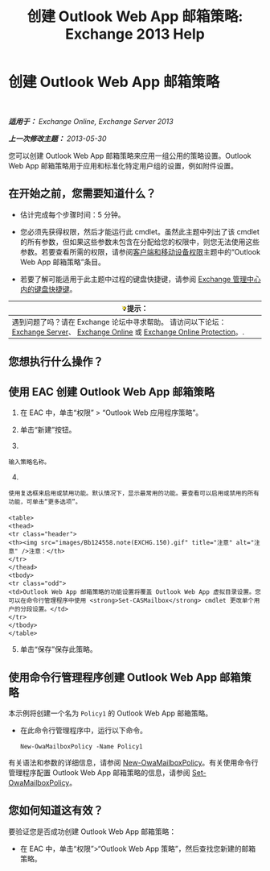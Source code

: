 ﻿---
title: '创建 Outlook Web App 邮箱策略: Exchange 2013 Help'
TOCTitle: 创建 Outlook Web App 邮箱策略
ms:assetid: 347207fa-cfb7-40a6-b19a-831dcdb54ad5
ms:mtpsurl: https://technet.microsoft.com/zh-cn/library/Dd335191(v=EXCHG.150)
ms:contentKeyID: 50490184
ms.date: 01/11/2018
mtps_version: v=EXCHG.150
ms.translationtype: HT
---

# 创建 Outlook Web App 邮箱策略

 

_**适用于：** Exchange Online, Exchange Server 2013_

_**上一次修改主题：** 2013-05-30_

您可以创建 Outlook Web App 邮箱策略来应用一组公用的策略设置。Outlook Web App 邮箱策略用于应用和标准化特定用户组的设置，例如附件设置。

## 在开始之前，您需要知道什么？

  - 估计完成每个步骤时间：5 分钟。

  - 您必须先获得权限，然后才能运行此 cmdlet。虽然此主题中列出了该 cmdlet 的所有参数，但如果这些参数未包含在分配给您的权限中，则您无法使用这些参数。若要查看所需的权限，请参阅[客户端和移动设备权限](clients-and-mobile-devices-permissions-exchange-2013-help.md)主题中的“Outlook Web App 邮箱策略”条目。

  - 若要了解可能适用于此主题中过程的键盘快捷键，请参阅 [Exchange 管理中心内的键盘快捷键](keyboard-shortcuts-in-the-exchange-admin-center-exchange-online-protection-help.md)。

<table>
<thead>
<tr class="header">
<th><img src="images/Bb124558.tip(EXCHG.150).gif" title="提示" alt="提示" />提示：</th>
</tr>
</thead>
<tbody>
<tr class="odd">
<td>遇到问题了吗？请在 Exchange 论坛中寻求帮助。 请访问以下论坛：<a href="https://go.microsoft.com/fwlink/p/?linkid=60612">Exchange Server</a>、 <a href="https://go.microsoft.com/fwlink/p/?linkid=267542">Exchange Online</a> 或 <a href="https://go.microsoft.com/fwlink/p/?linkid=285351">Exchange Online Protection</a>。.</td>
</tr>
</tbody>
</table>


## 您想执行什么操作？

## 使用 EAC 创建 Outlook Web App 邮箱策略

1.  在 EAC 中，单击“权限” \> “Outlook Web 应用程序策略”。

2.  单击“新建”按钮。

3.  
    
    输入策略名称。

4.  
    
    使用复选框来启用或禁用功能。默认情况下，显示最常用的功能。要查看可以启用或禁用的所有功能，可单击“更多选项”。
    
    <table>
    <thead>
    <tr class="header">
    <th><img src="images/Bb124558.note(EXCHG.150).gif" title="注意" alt="注意" />注意：</th>
    </tr>
    </thead>
    <tbody>
    <tr class="odd">
    <td>Outlook Web App 邮箱策略的功能设置将覆盖 Outlook Web App 虚拟目录设置。您可以在命令行管理程序中使用 <strong>Set-CASMailbox</strong> cmdlet 更改单个用户的分段设置。</td>
    </tr>
    </tbody>
    </table>


5.  单击“保存”保存此策略。

## 使用命令行管理程序创建 Outlook Web App 邮箱策略

本示例将创建一个名为 `Policy1` 的 Outlook Web App 邮箱策略。

  - 在此命令行管理程序中，运行以下命令。
    
        New-OwaMailboxPolicy -Name Policy1

有关语法和参数的详细信息，请参阅 [New-OwaMailboxPolicy](https://technet.microsoft.com/zh-cn/library/dd351067\(v=exchg.150\))。有关使用命令行管理程序配置 Outlook Web App 邮箱策略的信息，请参阅 [Set-OwaMailboxPolicy](https://technet.microsoft.com/zh-cn/library/dd297989\(v=exchg.150\))。

## 您如何知道这有效？

要验证您是否成功创建 Outlook Web App 邮箱策略：

  - 在 EAC 中，单击“权限”\>“Outlook Web App 策略”，然后查找您新建的邮箱策略。

